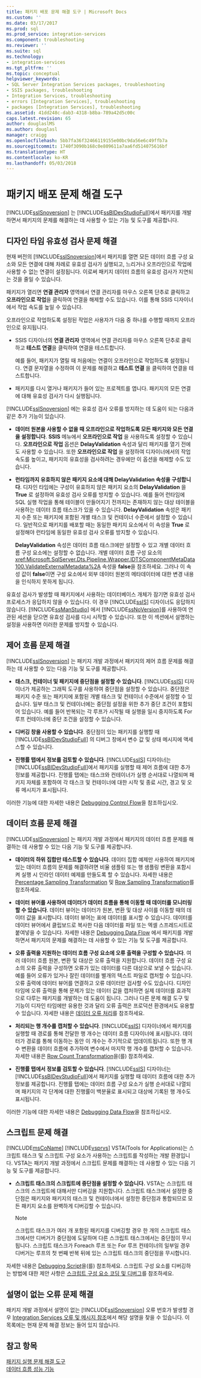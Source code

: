 ```yaml
---
title: 패키지 배포 문제 해결 도구 | Microsoft Docs
ms.custom: ''
ms.date: 03/17/2017
ms.prod: sql
ms.prod_service: integration-services
ms.component: troubleshooting
ms.reviewer: ''
ms.suite: sql
ms.technology:
- integration-services
ms.tgt_pltfrm: ''
ms.topic: conceptual
helpviewer_keywords:
- SQL Server Integration Services packages, troubleshooting
- SSIS packages, troubleshooting
- Integration Services, troubleshooting
- errors [Integration Services], troubleshooting
- packages [Integration Services], troubleshooting
ms.assetid: 41dd248c-dab3-4318-b8ba-789a42d5c00c
caps.latest.revision: 65
author: douglaslMS
ms.author: douglasl
manager: craigg
ms.openlocfilehash: 5bb7fa36f32466119155e00bc9da56e6c49ffb7a
ms.sourcegitcommit: 1740f3090b168c0e809611a7aa6fd514075616bf
ms.translationtype: HT
ms.contentlocale: ko-KR
ms.lasthandoff: 05/03/2018
---
```

# <a name="troubleshooting-tools-for-package-development"></a>패키지 배포 문제 해결 도구
  [!INCLUDE[ssISnoversion](../../includes/ssisnoversion-md.md)] 는 [!INCLUDE[ssBIDevStudioFull](../../includes/ssbidevstudiofull-md.md)]에서 패키지를 개발하면서 패키지의 문제를 해결하는 데 사용할 수 있는 기능 및 도구를 제공합니다.  
  
## <a name="troubleshooting-design-time-validation-issues"></a>디자인 타임 유효성 검사 문제 해결  
 현재 버전의 [!INCLUDE[ssISnoversion](../../includes/ssisnoversion-md.md)]에서 패키지를 열면 모든 데이터 흐름 구성 요소와 모든 연결에 대해 차례로 유효성 검사가 실행되고, 느리거나 오프라인으로 작업에 사용할 수 없는 연결이 설정됩니다. 이로써 패키지 데이터 흐름의 유효성 검사가 지연되는 것을 줄일 수 있습니다.  
  
 패키지가 열리면 **연결 관리자** 영역에서 연결 관리자를 마우스 오른쪽 단추로 클릭하고 **오프라인으로 작업**을 클릭하여 연결을 해제할 수도 있습니다. 이를 통해 SSIS 디자이너에서 작업 속도를 높일 수 있습니다.  
  
 오프라인으로 작업하도록 설정된 작업은 사용자가 다음 중 하나를 수행할 때까지 오프라인으로 유지됩니다.  
  
-   SSIS 디자이너의 **연결 관리자** 영역에서 연결 관리자를 마우스 오른쪽 단추로 클릭하고 **테스트 연결**을 클릭하여 연결을 테스트합니다.  
  
     예를 들어, 패키지가 열릴 때 처음에는 연결이 오프라인으로 작업하도록 설정됩니다. 연결 문자열을 수정하여 이 문제를 해결하고 **테스트 연결** 을 클릭하여 연결을 테스트합니다.  
  
-   패키지를 다시 열거나 패키지가 들어 있는 프로젝트를 엽니다. 패키지의 모든 연결에 대해 유효성 검사가 다시 실행됩니다.  
  
 [!INCLUDE[ssISnoversion](../../includes/ssisnoversion-md.md)] 에는 유효성 검사 오류를 방지하는 데 도움이 되는 다음과 같은 추가 기능이 있습니다.  
  
-   **데이터 원본을 사용할 수 없을 때 오프라인으로 작업하도록 모든 패키지와 모든 연결을 설정합니다**. **SSIS** 메뉴에서 **오프라인으로 작업** 을 사용하도록 설정할 수 있습니다. **오프라인으로 작업** 옵션은 **DelayValidation** 속성과 달리 패키지를 열기 전에도 사용할 수 있습니다. 또한 **오프라인으로 작업** 을 설정하여 디자이너에서의 작업 속도를 높이고, 패키지의 유효성을 검사하려는 경우에만 이 옵션을 해제할 수도 있습니다.  
  
-   **런타임까지 유효하지 않은 패키지 요소에 대해 DelayValidation 속성을 구성합니다**. 디자인 타임에는 구성이 유효하지 않은 패키지 요소의 **DelayValidation** 을 **True** 로 설정하여 유효성 검사 오류를 방지할 수 있습니다. 예를 들어 런타임에 SQL 실행 작업을 통해 테이블이 만들어지기 전까지는 존재하지 않는 대상 테이블을 사용하는 데이터 흐름 태스크가 있을 수 있습니다. **DelayValidation** 속성은 패키지 수준 또는 패키지에 포함된 개별 태스크 및 컨테이너 수준에서 설정할 수 있습니다. 일반적으로 패키지를 배포할 때는 동일한 패키지 요소에서 이 속성을 **True** 로 설정해야 런타임에 동일한 유효성 검사 오류를 방지할 수 있습니다.  
  
     **DelayValidation** 속성은 데이터 흐름 태스크에만 설정할 수 있고 개별 데이터 흐름 구성 요소에는 설정할 수 없습니다. 개별 데이터 흐름 구성 요소의 <xref:Microsoft.SqlServer.Dts.Pipeline.Wrapper.IDTSComponentMetaData100.ValidateExternalMetadata%2A> 속성을 **false**을 참조하세요. 그러나 이 속성 값이 **false**이면 구성 요소에서 외부 데이터 원본의 메타데이터에 대한 변경 내용을 인식하지 못하게 됩니다.  
  
 유효성 검사가 발생할 때 패키지에서 사용하는 데이터베이스 개체가 잠기면 유효성 검사 프로세스가 응답하지 않을 수 있습니다. 이 경우 [!INCLUDE[ssIS](../../includes/ssis-md.md)] 디자이너도 응답하지 않습니다. [!INCLUDE[ssManStudio](../../includes/ssmanstudio-md.md)] 에서 [!INCLUDE[ssNoVersion](../../includes/ssnoversion-md.md)]를 사용하여 연관된 세션을 닫으면 유효성 검사를 다시 시작할 수 있습니다. 또한 이 섹션에서 설명하는 설정을 사용하면 이러한 문제를 방지할 수 있습니다.  
  
## <a name="troubleshooting-control-flow"></a>제어 흐름 문제 해결  
 [!INCLUDE[ssISnoversion](../../includes/ssisnoversion-md.md)] 는 패키지 개발 과정에서 패키지의 제어 흐름 문제를 해결하는 데 사용할 수 있는 다음 기능 및 도구를 제공합니다.  
  
-   **태스크, 컨테이너 및 패키지에 중단점을 설정할 수 있습니다**. [!INCLUDE[ssIS](../../includes/ssis-md.md)] 디자이너가 제공하는 그래픽 도구를 사용하여 중단점을 설정할 수 있습니다. 중단점은 패키지 수준 또는 패키지에 포함된 개별 태스크 및 컨테이너 수준에서 설정할 수 있습니다. 일부 태스크 및 컨테이너에는 중단점 설정을 위한 추가 중단 조건이 포함되어 있습니다. 예를 들어 반복되는 각 루프가 시작될 때 실행을 일시 중지하도록 For 루프 컨테이너에 중단 조건을 설정할 수 있습니다.  
  
-   **디버깅 창을 사용할 수 있습니다**. 중단점이 있는 패키지를 실행할 때 [!INCLUDE[ssBIDevStudioFull](../../includes/ssbidevstudiofull-md.md)] 의 디버그 창에서 변수 값 및 상태 메시지에 액세스할 수 있습니다.  
  
-   **진행률 탭에서 정보를 검토할 수 있습니다**. [!INCLUDE[ssIS](../../includes/ssis-md.md)] 디자이너는 [!INCLUDE[ssBIDevStudioFull](../../includes/ssbidevstudiofull-md.md)]에서 패키지를 실행할 때 제어 흐름에 대한 추가 정보를 제공합니다. 진행률 탭에는 태스크와 컨테이너가 실행 순서대로 나열되며 패키지 자체를 포함하여 각 태스크 및 컨테이너에 대한 시작 및 종료 시간, 경고 및 오류 메시지가 표시됩니다.  
  
 이러한 기능에 대한 자세한 내용은 [Debugging Control Flow](../../integration-services/troubleshooting/debugging-control-flow.md)을 참조하십시오.  
  
## <a name="troubleshooting-data-flow"></a>데이터 흐름 문제 해결  
 [!INCLUDE[ssISnoversion](../../includes/ssisnoversion-md.md)] 는 패키지 개발 과정에서 패키지의 데이터 흐름 문제를 해결하는 데 사용할 수 있는 다음 기능 및 도구를 제공합니다.  
  
-   **데이터의 하위 집합만 테스트할 수 있습니다**. 데이터 집합 예제만 사용하여 패키지에 있는 데이터 흐름의 문제를 해결하려면 비율 샘플링 또는 행 샘플링 변환을 포함시켜 실행 시 인라인 데이터 예제를 만들도록 할 수 있습니다. 자세한 내용은 [Percentage Sampling Transformation](../../integration-services/data-flow/transformations/percentage-sampling-transformation.md) 및 [Row Sampling Transformation](../../integration-services/data-flow/transformations/row-sampling-transformation.md)를 참조하세요.  
  
-   **데이터 뷰어를 사용하여 데이터가 데이터 흐름을 통해 이동할 때 데이터를 모니터링할 수 있습니다**. 데이터 뷰어는 데이터가 원본, 변환 및 대상 사이를 이동할 때의 데이터 값을 표시합니다. 데이터 뷰어는 표에 데이터를 표시할 수 있습니다. 데이터를 데이터 뷰어에서 클립보드로 복사한 다음 데이터를 파일 또는 엑셀 스프레드시트로 붙여넣을 수 있습니다. 자세한 내용은 [Debugging Data Flow](../../integration-services/troubleshooting/debugging-data-flow.md) 에서 패키지를 개발하면서 패키지의 문제를 해결하는 데 사용할 수 있는 기능 및 도구를 제공합니다.  
  
-   **오류 출력을 지원하는 데이터 흐름 구성 요소에 오류 출력을 구성할 수 있습니다**. 여러 데이터 흐름 원본, 변환 및 대상은 오류 출력을 지원합니다. 데이터 흐름 구성 요소의 오류 출력을 구성하면 오류가 있는 데이터를 다른 대상으로 보낼 수 있습니다. 예를 들어 오류가 있거나 잘린 데이터를 별개의 텍스트 파일로 캡처할 수 있습니다. 오류 출력에 데이터 뷰어를 연결하고 오류 데이터만 검사할 수도 있습니다. 디자인 타임에 오류 출력을 통해 문제가 있는 데이터 값을 캡처하면 실제 데이터를 효과적으로 다루는 패키지를 개발하는 데 도움이 됩니다. 그러나 다른 문제 해결 도구 및 기능이 디자인 타임에만 유용한 것과 달리 오류 출력은 프로덕션 환경에서도 유용할 수 있습니다. 자세한 내용은 [데이터 오류 처리](../../integration-services/data-flow/error-handling-in-data.md)를 참조하세요.  
  
-   **처리되는 행 개수를 캡처할 수 있습니다**. [!INCLUDE[ssIS](../../includes/ssis-md.md)] 디자이너에서 패키지를 실행할 때 경로를 통해 전달한 행 개수는 데이터 흐름 디자이너에 표시됩니다. 데이터가 경로를 통해 이동하는 동안 이 개수는 주기적으로 업데이트됩니다. 또한 행 개수 변환을 데이터 흐름에 추가하여 변수에서 마지막 행 개수를 캡처할 수 있습니다. 자세한 내용은 [Row Count Transformation](../../integration-services/data-flow/transformations/row-count-transformation.md)을(를) 참조하세요.  
  
-   **진행률 탭에서 정보를 검토할 수 있습니다**. [!INCLUDE[ssIS](../../includes/ssis-md.md)] 디자이너는 [!INCLUDE[ssBIDevStudioFull](../../includes/ssbidevstudiofull-md.md)]에서 패키지를 실행할 때 데이터 흐름에 대한 추가 정보를 제공합니다. 진행률 탭에는 데이터 흐름 구성 요소가 실행 순서대로 나열되며 패키지의 각 단계에 대한 진행률이 백분율로 표시되고 대상에 기록된 행 개수도 표시됩니다.  
  
 이러한 기능에 대한 자세한 내용은 [Debugging Data Flow](../../integration-services/troubleshooting/debugging-data-flow.md)을 참조하십시오.  
  
## <a name="troubleshooting-scripts"></a>스크립트 문제 해결  
 [!INCLUDE[msCoName](../../includes/msconame-md.md)] [!INCLUDE[vsprvs](../../includes/vsprvs-md.md)] VSTA(Tools for Applications)는 스크립트 태스크 및 스크립트 구성 요소가 사용하는 스크립트를 작성하는 개발 환경입니다. VSTA는 패키지 개발 과정에서 스크립트 문제를 해결하는 데 사용할 수 있는 다음 기능 및 도구를 제공합니다.  
  
-   **스크립트 태스크의 스크립트에 중단점을 설정할 수 있습니다.** VSTA는 스크립트 태스크의 스크립트에 대해서만 디버깅을 지원합니다. 스크립트 태스크에서 설정한 중단점은 패키지와 패키지의 태스크 및 컨테이너에서 설정한 중단점과 통합되므로 모든 패키지 요소를 완벽하게 디버깅할 수 있습니다.  
  
    > [!NOTE]  
    >  스크립트 태스크가 여러 개 포함된 패키지를 디버깅할 경우 한 개의 스크립트 태스크에서만 디버거가 중단점에 도달하며 다른 스크립트 태스크에서는 중단점이 무시됩니다. 스크립트 태스크가 Foreach 루프 또는 For 루프 컨테이너의 일부일 경우 디버거는 루프의 첫 번째 반복 뒤에 있는 스크립트 태스크의 중단점을 무시합니다.  
  
 자세한 내용은 [Debugging Script](../../integration-services/troubleshooting/debugging-script.md)을(를) 참조하세요. 스크립트 구성 요소를 디버깅하는 방법에 대한 제안 사항은 [스크립트 구성 요소 코딩 및 디버그](../../integration-services/extending-packages-scripting/data-flow-script-component/coding-and-debugging-the-script-component.md)를 참조하세요.  
  
## <a name="troubleshooting-errors-without-a-description"></a>설명이 없는 오류 문제 해결  
 패키지 개발 과정에서 설명이 없는 [!INCLUDE[ssISnoversion](../../includes/ssisnoversion-md.md)] 오류 번호가 발생할 경우 [Integration Services 오류 및 메시지 참조](../../integration-services/integration-services-error-and-message-reference.md)에서 해당 설명을 찾을 수 있습니다. 이 목록에는 현재 문제 해결 정보는 들어 있지 않습니다.  
  
## <a name="see-also"></a>참고 항목  
 [패키지 실행 문제 해결 도구](../../integration-services/troubleshooting/troubleshooting-tools-for-package-execution.md)   
 [데이터 흐름 성능 기능](../../integration-services/data-flow/data-flow-performance-features.md)  
  
  
